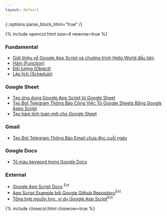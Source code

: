 ```yaml
---
layout: default
---
```

{::options parse_block_html="true" /}

{% include opencol.html size=4 newrow=true %}

### Fundamental

* [Giới thiệu về Google App Script và chương trình Hello World đầu tiên](/starter-and-hello-world)
* [Hàm (Function)](/function)
* [Đối tượng (Object)](/object)
* [Lập lịch (Schedule)](/schedule)

### Google Sheet

* [Tạo ứng dụng Google App Script từ Google Sheet](/new-app-script-from-google-sheet)
* [Tạo Bot Telegram Thông Báo Công Việc Từ Google Sheets Bằng Google Apps Script](/send-notification-to-telegram)
* [Tạo hàm tính toán mới cho Google Sheet](/new-func-calc-google-sheet)

### Gmail

* [Tạo Bot Telegram Thông Báo Email chưa đọc cuối ngày](/gmail-unread-count-inbox)

### Google Docs

* [Tô màu keyword trong Google Docs](/color-text-keyword-in-google-docs)

### External

* <a href="https://developers.google.com/apps-script/reference" target="_blank">Google App Script Docs</a> <sup class="ext">Ext</sup>
* <a href="https://github.com/googleworkspace/apps-script-samples" target="_blank">App Script Example bởi Google Github Repository</a><sup class="ext">Ext</sup>
* <a href="https://github.com/Google-Script-Hub/google-apps-script-awesome-list" target="_blank">Tổng hợp nguồn học, ví dụ Google App Script</a><sup class="ext">Ext</sup>

{% include closecol.html closerow=true %}
